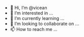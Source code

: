 - 👋 Hi, I’m @vicean
- 👀 I’m interested in ...
- 🌱 I’m currently learning ...
- 💞️ I’m looking to collaborate on ...
- 📫 How to reach me ...

<!---
vicean/vicean is a ✨ special ✨ repository because its `README.md` (this file) appears on your GitHub profile.
You can click the Preview link to take a look at your changes.
--->

